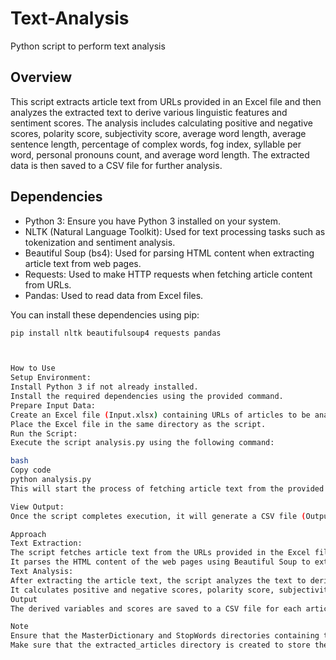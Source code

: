 # Text-Analysis
Python script to perform text analysis

## Overview
This script extracts article text from URLs provided in an Excel file and then analyzes the extracted text to derive various linguistic features and sentiment scores. The analysis includes calculating positive and negative scores, polarity score, subjectivity score, average word length, average sentence length, percentage of complex words, fog index, syllable per word, personal pronouns count, and average word length. The extracted data is then saved to a CSV file for further analysis.

## Dependencies
- Python 3: Ensure you have Python 3 installed on your system.
- NLTK (Natural Language Toolkit): Used for text processing tasks such as tokenization and sentiment analysis.
- Beautiful Soup (bs4): Used for parsing HTML content when extracting article text from web pages.
- Requests: Used to make HTTP requests when fetching article content from URLs.
- Pandas: Used to read data from Excel files.

You can install these dependencies using pip:
```bash
pip install nltk beautifulsoup4 requests pandas



How to Use
Setup Environment:
Install Python 3 if not already installed.
Install the required dependencies using the provided command.
Prepare Input Data:
Create an Excel file (Input.xlsx) containing URLs of articles to be analyzed. Ensure that the Excel file has a column named URL containing the URLs.
Place the Excel file in the same directory as the script.
Run the Script:
Execute the script analysis.py using the following command:

bash
Copy code
python analysis.py
This will start the process of fetching article text from the provided URLs and analyzing the text to derive linguistic features and sentiment scores.

View Output:
Once the script completes execution, it will generate a CSV file (Output_Data_Structure.csv) containing the derived variables and scores for each article. You can open this CSV file using any spreadsheet software for further analysis and visualization.

Approach
Text Extraction:
The script fetches article text from the URLs provided in the Excel file using the requests library.
It parses the HTML content of the web pages using Beautiful Soup to extract the article text while excluding website headers, footers, and other irrelevant content.
Text Analysis:
After extracting the article text, the script analyzes the text to derive various linguistic features and sentiment scores.
It calculates positive and negative scores, polarity score, subjectivity score, average word length, average sentence length, percentage of complex words, fog index, syllable per word, personal pronouns count, and average word length.
Output
The derived variables and scores are saved to a CSV file for each article, with each row representing an article and each column representing a derived feature or score.

Note
Ensure that the MasterDictionary and StopWords directories containing the required dictionaries and stop words are present in the same directory as the script.
Make sure that the extracted_articles directory is created to store the extracted article text files.